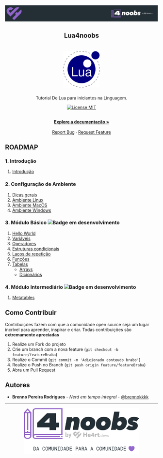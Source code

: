<!-- Logo 4noobs -->

<p align="center">
  <a href="https://github.com/he4rt/4noobs" target="_blank">
    <img src="https://github.com/BRonen/lua4noobs/blob/main/.github/header_4noobs.svg">
  </a>
</p>

<!-- Title -->

<p align="center">
  <h2 align="center">Lua4noobs</h2>

  <h1 align="center"><img src="https://github.com/BRonen/lua4noobs/blob/main/.github/lua.svg" alt="Imagem da linguagem" width="120"></h1>

  <p align="center">Tutorial De Lua para iniciantes na Linguagem.</p>

  <p align="center">
    <a href="https://opensource.org/licenses/MIT">
      <img src="https://img.shields.io/badge/License-MIT-blue.svg" alt="License MIT">
    </a>
  </p>

  <p align="center">
    <br />
    <a href="#ROADMAP"><strong>Explore a documentação »</strong></a>
    <br />
    <br />
    <a href="link-para-abrir-issue">Report Bug</a>
    ·
    <a href="link-para-abrir-issue">Request Feature</a>
  </p>
</p>

<!-- ROADMAP OF PROJECT -->

## ROADMAP

### 1. Introdução
  1. [Introdução](/introducao.md)

### 2. Configuração de Ambiente
  1. [Dicas gerais](/Ambiente/dicas-gerais.md)
  2. [Ambiente Linux](/Ambiente/linux.md)
  3. [Ambiente MacOS](/Ambiente/macos.md)
  4. [Ambiente Windows](/Ambiente/windows.md)
  
### 3. Módulo Básico <img alt="Badge em desenvolvimento" src="https://img.shields.io/badge/-Em%20desenvolvimento-blue">
  1. [Hello World](/Basico/hello-world.md)
  2. [Variáveis](/Basico/variaveis.md)
  3. [Operadores](/Basico/operadores.md)
  4. [Estruturas condicionais](/Basico/condicionais.md)
  5. [Laços de repetição](Basico/lacos-repeticao.md)
  6. [Funções](/Basico/funcoes.md)
  7. [Tabelas](/Basico/tabelas.md)
      - [Arrays](/Basico/tabelas/arrays.md)
      - [Dicionários](/Basico/tabelas.md#dicionario)

### 4. Módulo Intermediário <img alt="Badge em desenvolvimento" src="https://img.shields.io/badge/-Em%20desenvolvimento-blue">
  1. [Metatables](/Intermediario/metatables.md)

<!-- CONTRIBUTING -->

## Como Contribuir

Contribuições fazem com que a comunidade open source seja um lugar incrível para aprender, inspirar e criar. Todas contribuições
são **extremamente apreciadas**

1. Realize um Fork do projeto
2. Crie um branch com a nova feature (`git checkout -b feature/featureBraba`)
3. Realize o Commit (`git commit -m 'Adicionado conteudo brabo'`)
4. Realize o Push no Branch (`git push origin feature/featureBraba`)
5. Abra um Pull Request

## Autores

- **Brenno Pereira Rodrigues** - _Nerd em tempo integral_ - [@brennokkkk](https://twitter.com/brennokkkk)

---

<p align="center">
  <a href="https://github.com/he4rt/4noobs" target="_blank">
    <img src="https://github.com/BRonen/lua4noobs/blob/main/.github/footer_4noobs.svg" width="380">
  </a>
</p>
